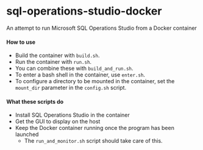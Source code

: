 # sql-operations-studio-docker
An attempt to run Microsoft SQL Operations Studio from a Docker container

#### How to use
- Build the container with `build.sh`.
- Run the container with `run.sh`.
- You can combine these with `build_and_run.sh`.
- To enter a bash shell in the container, use `enter.sh`.
- To configure a directory to be mounted in the container,
  set the `mount_dir` parameter in the `config.sh` script.

#### What these scripts do
- Install SQL Operations Studio in the container
- Get the GUI to display on the host
- Keep the Docker container running once the program has been launched
  - The `run_and_monitor.sh` script should take care of this.
